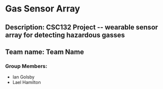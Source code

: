 # Gas Sensor Array

## Description: CSC132 Project -- wearable sensor array for detecting hazardous gasses

## Team name: Team Name

### Group Members:
- Ian Golsby
- Lael Hamilton
